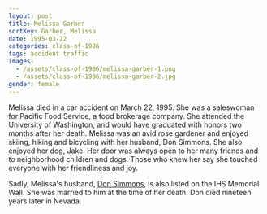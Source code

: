 ```yaml
---
layout: post
title: Melissa Garber
sortKey: Garber, Melissa
date: 1995-03-22
categories: class-of-1986
tags: accident traffic
images:
  - /assets/class-of-1986/melissa-garber-1.png
  - /assets/class-of-1986/melissa-garber-2.jpg
gender: female
---
```

Melissa died in a car accident on March 22, 1995. She was a saleswoman for Pacific Food Service, a food brokerage company. She attended the University of Washington, and would have graduated with honors two months after her death. Melissa was an avid rose gardener and enjoyed skiing, hiking and bicycling with her husband, Don Simmons. She also enjoyed her dog, Jake. Her door was always open to her many friends and to neighborhood children and dogs. Those who knew her say she touched everyone with her friendliness and joy.

Sadly, Melissa's husband, [Don Simmons](https://ihsmemorial.org/class-of-1986/donald-mark-simmons/), is also listed on the IHS Memorial Wall. She was married to him at the time of her death. Don died nineteen years later in Nevada.